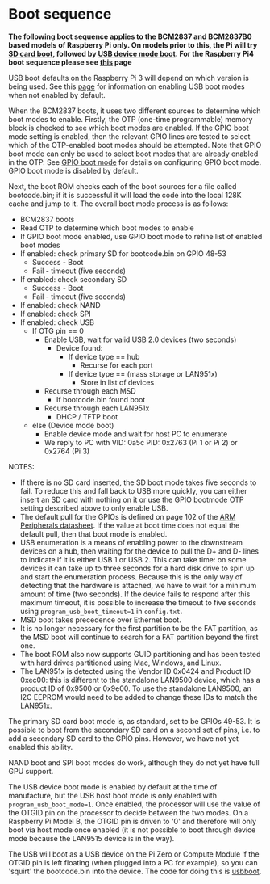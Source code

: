 # Boot sequence

**The following boot sequence applies to the BCM2837 and BCM2837B0 based models of Raspberry Pi only. On models prior to this, the Pi will try [SD card boot](sdcard.md), followed by [USB device mode boot](device.md). For the Raspberry Pi4 boot sequence please see [this](bootflow_2711.md) page**

USB boot defaults on the Raspberry Pi 3 will depend on which version is being used. See this [page](./msd.md) for information on enabling USB boot modes when not enabled by default.

When the BCM2837 boots, it uses two different sources to determine which boot modes to enable. Firstly, the OTP (one-time programmable) memory block is checked to see which boot modes are enabled. If the GPIO boot mode setting is enabled, then the relevant GPIO lines are tested to select which of the OTP-enabled boot modes should be attempted. Note that GPIO boot mode can only be used to select boot modes that are already enabled in the OTP. See [GPIO boot mode](gpio.md) for details on configuring GPIO boot mode. GPIO boot mode is disabled by default.

Next, the boot ROM checks each of the boot sources for a file called bootcode.bin; if it is successful it will load the code into the local 128K cache and jump to it. The overall boot mode process is as follows:

* BCM2837 boots
* Read OTP to determine which boot modes to enable
* If GPIO boot mode enabled, use GPIO boot mode to refine list of enabled boot modes 
* If enabled: check primary SD for bootcode.bin on GPIO 48-53
    * Success - Boot
    * Fail - timeout (five seconds)
* If enabled: check secondary SD
    * Success - Boot
    * Fail - timeout (five seconds)
* If enabled: check NAND
* If enabled: check SPI
* If enabled: check USB
    * If OTG pin == 0 
        * Enable USB, wait for valid USB 2.0 devices (two seconds)
            * Device found:
                * If device type == hub
                    * Recurse for each port
                * If device type == (mass storage or LAN951x)
                    * Store in list of devices
        * Recurse through each MSD
            * If bootcode.bin found boot
        * Recurse through each LAN951x
            * DHCP / TFTP boot
    * else (Device mode boot)
        * Enable device mode and wait for host PC to enumerate
        * We reply to PC with VID: 0a5c PID: 0x2763 (Pi 1 or Pi 2) or 0x2764 (Pi 3)

NOTES: 

* If there is no SD card inserted, the SD boot mode takes five seconds to fail. To reduce this and fall back to USB more quickly, you can either insert an SD card with nothing on it or use the GPIO bootmode OTP setting described above to only enable USB.
* The default pull for the GPIOs is defined on page 102 of the [ARM Peripherals datasheet](../bcm2835/BCM2835-ARM-Peripherals.pdf). If the value at boot time does not equal the default pull, then that boot mode is enabled.
* USB enumeration is a means of enabling power to the downstream devices on a hub, then waiting for the device to pull the D+ and D- lines to indicate if it is either USB 1 or USB 2. This can take time: on some devices it can take up to three seconds for a hard disk drive to spin up and start the enumeration process. Because this is the only way of detecting that the hardware is attached, we have to wait for a minimum amount of time (two seconds). If the device fails to respond after this maximum timeout, it is possible to increase the timeout to five seconds using `program_usb_boot_timeout=1` in `config.txt`.
* MSD boot takes precedence over Ethernet boot.
* It is no longer necessary for the first partition to be the FAT partition, as the MSD boot will continue to search for a FAT partition beyond the first one.
* The boot ROM also now supports GUID partitioning and has been tested with hard drives partitioned using Mac, Windows, and Linux.
* The LAN951x is detected using the Vendor ID 0x0424 and Product ID 0xec00: this is different to the standalone LAN9500 device, which has a product ID of 0x9500 or 0x9e00.  To use the standalone LAN9500, an I2C EEPROM would need to be added to change these IDs to match the LAN951x.

The primary SD card boot mode is, as standard, set to be GPIOs 49-53. It is possible to boot from the secondary SD card on a second set of pins, i.e. to add a secondary SD card to the GPIO pins. However, we have not yet enabled this ability.

NAND boot and SPI boot modes do work, although they do not yet have full GPU support.

The USB device boot mode is enabled by default at the time of manufacture, but the USB host boot mode is only enabled with `program_usb_boot_mode=1`. Once enabled, the processor will use the value of the OTGID pin on the processor to decide between the two modes. On a Raspberry Pi Model B, the OTGID pin is driven to '0' and therefore will only boot via host mode once enabled (it is not possible to boot through device mode because the LAN9515 device is in the way).

The USB will boot as a USB device on the Pi Zero or Compute Module if the OTGID pin is left floating (when plugged into a PC for example), so you can 'squirt' the bootcode.bin into the device. The code for doing this is [usbboot](https://github.com/raspberrypi/usbboot).

